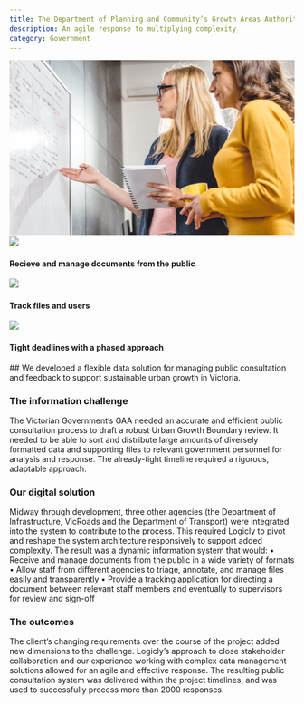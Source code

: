 ```yaml
---
title: The Department of Planning and Community’s Growth Areas Authority (GAA)
description: An agile response to multiplying complexity
category: Government
---
```

<div class="grid grid-cols-12">

<div class="col-span-12 project-images">
    <img src="/Projects/Images/9_Department_of_Planning_and_Community’s_Growth_Areas_Authority_(GAA)/Department-of-Planning-and-Community’s-Growth-Areas-Authority-women-working-on-whiteboard.jpg" />
</div>

<div class="col-span-3 icons-sidebar">
<div>

<img src="/Projects/Icons/9_Department_of_Planning_and_Community’s_Growth_Areas_Authority_(GAA)/Receive_and_manage_documents_from_the_public.svg" />

#### Recieve and manage documents from the public

</div>
<div>

<img src="/Projects/Icons/9_Department_of_Planning_and_Community’s_Growth_Areas_Authority_(GAA)/Trach_files_and_users.svg" />

#### Track files and users

</div>
<div>

<img src="/Projects/Icons/9_Department_of_Planning_and_Community’s_Growth_Areas_Authority_(GAA)/Tight_deadlines.svg" />

#### Tight deadlines with a phased approach

</div>
</div>

<div class="col-span-9 project-text">
<div>
## We developed a flexible data solution for managing public consultation and feedback to support sustainable urban growth in Victoria.

### The information challenge
The Victorian Government’s GAA needed an accurate and efficient public consultation process to draft a robust Urban Growth Boundary review.
It needed to be able to sort and distribute large amounts of diversely formatted data and supporting files to relevant government personnel for analysis and response.
The already-tight timeline required a rigorous, adaptable approach.

### Our digital solution
Midway through development, three other agencies (the Department of Infrastructure, VicRoads and the Department of Transport) were integrated into the system to contribute to the process.
This required Logicly to pivot and reshape the system architecture responsively to support added complexity.
The result was a dynamic information system that would:
• Receive and manage documents from the public in a wide variety of formats
• Allow staff from different agencies to triage, annotate, and manage files easily and transparently • Provide a tracking application for directing a document between relevant staff members and
eventually to supervisors for review and sign-off

### The outcomes
The client’s changing requirements over the course of the project added new dimensions to the challenge.
Logicly’s approach to close stakeholder collaboration and our experience working with complex data management solutions allowed for an agile and effective response.
The resulting public consultation system was delivered within the project timelines, and was used to successfully process more than 2000 responses.


</div>
</div>
</div>
